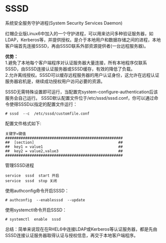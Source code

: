 # SSSD
系统安全服务守护进程(System Security Services Daemon)  

红帽企业版Linux6中加入的一个守护进程，可以用来访问多种验证服务器，如LDAP，Kerberos等，并提供授权。是介于本地用户和数据存储之间的进程，本地客户端首先连接SSSD，再由SSSD联系外部资源提供者(一台远程服务器)。  

**优势：**  
1.避免了本地每个客户端程序对认证服务器大量连接，所有本地程序仅联系SSSD，由SSSD连接认证服务器或SSSD缓存，有效的降低了负载。  
2.允许离线授权。SSSD可以缓存远程服务器的用户认证身份，这允许在远程认证服务器宕机是，继续成功授权用户访问必要的资源。  

SSSD无需特殊设置即可运行，当配置完system-configure-authentication后该服务会自己运行。
SSSD默认配置文件位于/etc/sssd/sssd.conf，你可以通过命令使得SSSD以指定的配置文件运行：

    # sssd  --c  /etc/sssd/customfile.conf
    
配置文件格式如下:
 
    关键字=键值
    #####################################################
    ##  [section]                                      ##
    ##  key1 = value1                                  ##
    ##  key2 = value2,value3                           ##
    #####################################################
 
管理SSSD进程

    service  sssd  start 开启
    service  sssd  stop 关闭

使用authconfig命令开启SSSD：

    # authconfig  --enablesssd  --update

使用systemctl命令开启SSSD：

    # systemctl  enable  sssd
 
总结：简单来说现在在RHEL6中连接LDAP或Kerberos等认证服务器，都是先由SSSD连接认证服务器取得认证与授权信息，再交于本地客户端程序。